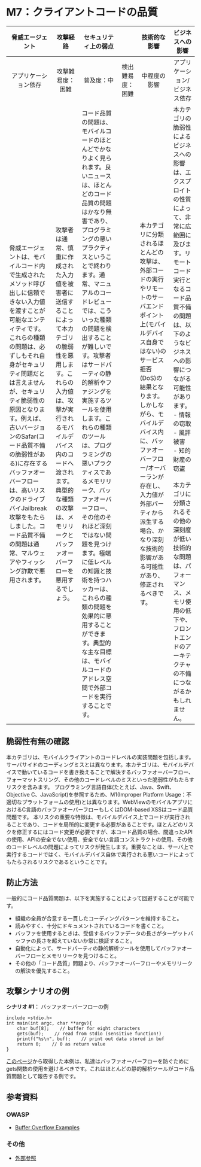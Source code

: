 # M7：クライアントコードの品質

| <center>脅威エージェント</center> | <center>攻撃経路</center> | <center>セキュリティ上の弱点</center> || <center>技術的な影響</center> | <center>ビジネスへの影響</center> |
| -- | -- | -- | -- | -- | -- |
| <center>アプリケーション依存</center> | <center>攻撃難易度：困難</center> | <center>普及度：中</center> | <center>検出難易度：困難</center> | <center>中程度の影響</center> | <center>アプリケーション/ビジネス依存</center> |
| 脅威エージェントは、モバイルコード内で生成されたメソッド呼び出しに信頼できない入力値を渡すことが可能なエンティティです。これらの種類の問題は、必ずしもそれ自身がセキュリティ問題だとは言えませんが、セキュリティ脆弱性の原因となります。例えば、古いバージョンのSafar(コード品質不備の脆弱性がある)に存在するバッファオーバーフローは、高いリスクのドライブバイJailbreak攻撃をもたらしました。コード品質不備の問題は通常、マルウェアやフィッシング詐欺で悪用されます。 | 攻撃者は通常、慎重に作成された入力値を被害者に送信することによって本カテゴリの脆弱性を悪用します。これらの入力値は、攻撃が実行されるモバイルデバイス内のコードへ渡されます。典型的な種類の攻撃は、メモリリークとバッファオーバーフローを悪用するでしょう。 | コード品質の問題は、モバイルコードのほとんどでかなりよく見られます。良いニュースは、ほとんどのコード品質の問題はかなり無害であり、プログラミングの悪いプラクティスということで終わります。通常、マニュアルのコードレビューでは、こういった種類の問題を検出することが難しいです。攻撃者はサードパーティの静的解析やファジングを実施するツールを使用します。これらの種類のツールは、プログラミングの悪いプラクティスであるメモリリーク、バッファオーバーフロー、その他のそれほど深刻ではない問題を見つけます。極端に低レベルの知識と技術を持つハッカーは、これらの種類の問題を効果的に悪用することができます。典型的な主な目標は、モバイルコードのアドレス空間で外部コードを実行することです。 || 本カテゴリに分類されるほとんどの攻撃は、外部コードの実行やリモートのサーバエンドポイント上(モバイルデバイス自身ではない)のサービス拒否(DoS)の結果となります。しかしながら、モバイルデバイス内に、バッファオーバーフロー/オーバーランが存在し、入力値が外部パーティから派生する場合、かなり深刻な技術的影響がある可能性があり、修正されるべきです。 | 本カテゴリの脆弱性によるビジネスへの影響は、エクスプロイトの性質によって、非常に広範囲に及びます。リモートコード実行となるコード品質不備の問題は、以下のようなビジネスへの影響につながる可能性があります。 <br> - 情報の窃取 <br> - 風評被害 <br> - 知的財産の窃盗 <br><br> 本カテゴリに分類されるその他の深刻度が低い技術的な問題は、パフォーマンス、メモリ使用の低下や、フロントエンドのアーキテクチャの不備につながるかもしれません。 |


## 脆弱性有無の確認
本カテゴリは、モバイルクライアントのコードレベルの実装問題を包括します。サーバサイドのコーディングミスとは異なります。本カテゴリは、モバイルデバイスで動いているコードを書き換えることで解決するバッファオーバーフロー、フォーマットスリング、その他のコードレベルのミスといった脆弱性がもたらすリスクを含みます。
プログラミング言語自体(たとえば、Java、Swift、Objective C、JavaScript)を参照するため、M1(Improper Platform Usage：不適切なプラットフォームの使用)とは異なります。WebViewのモバイルアプリにおけるC言語のバッファオーバーフローもしくはDOM-based XSSはコード品質問題です。
本リスクの重要な特徴は、モバイルデバイス上でコードが実行されることであり、コードを局所的に変更する必要があることです。ほとんどのリスクを修正するにはコード変更が必要ですが、本コード品質の場合、間違ったAPIの使用、APIの安全でない使用、安全でない言語コンストラクトの使用、その他のコードレベルの問題によってリスクが発生します。重要なことは、サーバ上で実行するコードではく、モバイルデバイス自体で実行される悪いコードによってもたらされるリスクであるということです。


## 防止方法
一般的にコード品質問題は、以下を実施することによって回避することが可能です。
 - 組織の全員が合意する一貫したコーディングパターンを維持すること。
 - 読みやすく、十分にドキュメントされているコードを書くこと。
 - バッファを使用するときは、受信するバッファデータの長さがターゲットバッファの長さを超えていないか常に検証すること。
 - 自動化によって、サードパーティの静的解析ツールを使用してバッファオーバーフローとメモリリークを見つけること。
 - その他の「コード品質」問題より、バッファオーバーフローやメモリリークの解決を優先すること。
 

## 攻撃シナリオの例
**シナリオ #1：** バッファオーバーフローの例

```
include <stdio.h>
int main(int argc, char **argv){
    char buf[8];    // buffer for eight characters
    gets(buf);    // read from stdio (sensitive function!)
    printf("%s\n", buf);    // print out data stored in buf
    return 0;    // 0 as return value
}
```
[このページ](https://www.owasp.org/index.php/Buffer_overflow_attack)から取得した本例は、私達はバッファオーバーフローを防ぐためにgets関数の使用を避けるべきです。これはほとんどの静的解析ツールがコード品質問題として報告する例です。


## 参考資料
### OWASP
 - [Buffer Overflow Examples](https://www.owasp.org/index.php/Buffer_overflow_attack)

### その他 
 - [外部参照](http://cwe.mitre.org/)
